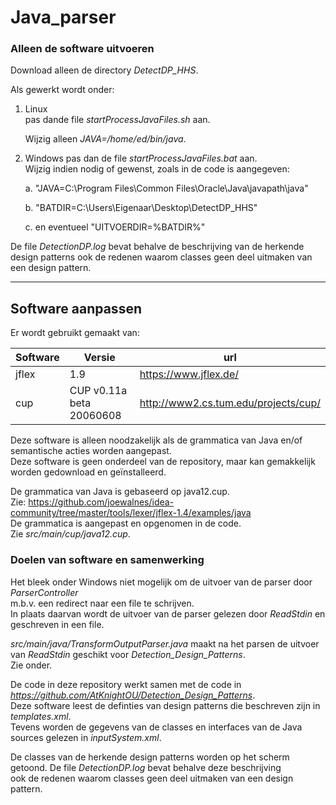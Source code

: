# Java_parser

### Alleen de software uitvoeren
Download  alleen de directory 
*DetectDP_HHS*.


Als gewerkt wordt onder:
1. Linux   
   pas dande file *startProcessJavaFiles.sh* aan.
   
   Wijzig alleen  *JAVA=/home/ed/bin/java*.
2. Windows
   pas dan de file *startProcessJavaFiles.bat* aan.
   \
   Wijzig indien nodig of gewenst, zoals in de code is aangegeven:
   
   a. "JAVA=C:\Program Files\Common Files\Oracle\Java\javapath\java"
   
   b. "BATDIR=C:\Users\Eigenaar\Desktop\DetectDP_HHS"
   
   c. en eventueel "UITVOERDIR=%BATDIR%"
   
De file *DetectionDP.log* bevat behalve de beschrijving van de herkende design patterns
ook de redenen waarom classes geen deel uitmaken van een design pattern.

***


## Software aanpassen


Er wordt gebruikt gemaakt van:

| Software | Versie | url                                                   |
|----------|--------|-------------------------------------------------------|
| jflex    | 1.9    |https://www.jflex.de/                                  |
| cup      |CUP v0.11a beta 20060608 | http://www2.cs.tum.edu/projects/cup/ |


Deze software is alleen noodzakelijk als de grammatica van Java en/of semantische acties 
worden aangepast.
\
Deze software is geen onderdeel van de repository, maar kan gemakkelijk worden gedownload en ge&iuml;nstalleerd.

De grammatica van Java is gebaseerd op java12.cup.                                  
Zie: https://github.com/joewalnes/idea-community/tree/master/tools/lexer/jflex-1.4/examples/java
\
De grammatica is aangepast en opgenomen in de code.
\
Zie *src/main/cup/java12.cup*.

### Doelen van software en samenwerking
Het bleek onder Windows niet mogelijk om de uitvoer van de parser door *ParserController* 
\
m.b.v. een redirect naar een file te schrijven.
\
In plaats daarvan wordt de uitvoer van de parser gelezen door *ReadStdin* en geschreven in een file.

*src/main/java/TransformOutputParser.java* maakt na het parsen de uitvoer van *ReadStdin*
geschikt voor *Detection_Design_Patterns*. 
\
Zie onder.


De code in deze repository werkt samen met de code in 
\
*https://github.com/AtKnightOU/Detection_Design_Patterns*.
\
Deze software leest de definties van design patterns die
beschreven zijn in *templates.xml*.
\
Tevens worden de gegevens van de classes en interfaces van de Java sources
gelezen in *inputSystem.xml*.

De  classes van de herkende design patterns worden op het scherm getoond.
De file *DetectionDP.log* bevat behalve deze beschrijving 
\
ook de redenen waarom classes geen deel uitmaken van een design pattern.

